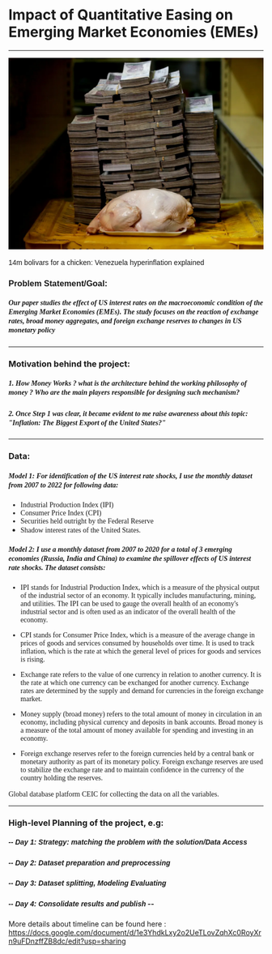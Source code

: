 # Impact of Quantitative Easing on Emerging Market Economies (EMEs)
---

![Money: A perceived value](3500.webp)

<font style="font-family: Arial">14m bolivars for a chicken: Venezuela hyperinflation explained</font>



### <font style="font-family: Arial">Problem Statement/Goal:</font> 


##### <font style="font-family: Georgia">Our paper studies the effect of US interest rates on the macroeconomic condition of the Emerging Market Economies (EMEs). The study focuses on the reaction of exchange rates, broad money aggregates, and foreign exchange reserves to changes in US monetary policy</font> 
---

### Motivation behind the project:
##### <font style="font-family: Georgia">1. How Money Works ? what is the architecture behind the working philosophy of money ? Who are the main players responsible for designing such mechanism?</font> 

##### <font style="font-family: Georgia">2. Once Step 1 was clear, it became evident to me raise awareness about this topic: "Inflation: The Biggest Export of the United States?"</font> 
---

### Data: 
##### <font style="font-family: Georgia">Model 1: For identification of the US interest rate shocks, I use the monthly dataset from 2007 to 2022 for following data:

* Industrial Production Index (IPI)
* Consumer Price Index (CPI)
* Securities held outright by the Federal Reserve
* Shadow interest rates of the United States. </font> 

##### <font style="font-family: Georgia">Model 2: I use a monthly dataset from 2007 to 2020 for a total of 3 emerging economies (Russia, India and China) to examine the spillover effects of US interest rate shocks. The dataset consists: 
 
* IPI stands for Industrial Production Index, which is a measure of the physical output of the industrial sector of an economy. It typically includes manufacturing, mining, and utilities. The IPI can be used to gauge the overall health of an economy's industrial sector and is often used as an indicator of the overall health of the economy.

* CPI stands for Consumer Price Index, which is a measure of the average change in prices of goods and services consumed by households over time. It is used to track inflation, which is the rate at which the general level of prices for goods and services is rising.

* Exchange rate refers to the value of one currency in relation to another currency. It is the rate at which one currency can be exchanged for another currency. Exchange rates are determined by the supply and demand for currencies in the foreign exchange market.

* Money supply (broad money) refers to the total amount of money in circulation in an economy, including physical currency and deposits in bank accounts. Broad money is a measure of the total amount of money available for spending and investing in an economy.

* Foreign exchange reserves refer to the foreign currencies held by a central bank or monetary authority as part of its monetary policy. Foreign exchange reserves are used to stabilize the exchange rate and to maintain confidence in the currency of the country holding the reserves.


Global database platform CEIC for collecting the data on all the variables.
</font> 

---


### High-level Planning of the project, e.g:

##### <font style="font-family: Helvetica">-- Day 1: Strategy: matching the problem with the solution/Data Access</font> 


##### <font style="font-family: Helvetica"> -- Day 2: Dataset preparation and preprocessing</font> 


##### <font style="font-family: Helvetica">-- Day 3: Dataset splitting, Modeling Evaluating</font> 


##### <font style="font-family: Helvetica">-- Day 4: Consolidate results and publish</font> -- 

More details about timeline can be found here : https://docs.google.com/document/d/1e3YhdkLxy2o2UeTLovZqhXc0RoyXrn9uFDnzffZB8dc/edit?usp=sharing

 


